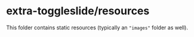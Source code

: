# extra-toggleslide/resources

This folder contains static resources (typically an `"images"` folder as well).
